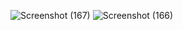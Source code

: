 ![Screenshot (167)](https://user-images.githubusercontent.com/74794101/160710039-0674a182-e100-4349-ac4a-5b323c130e4a.png)
![Screenshot (166)](https://user-images.githubusercontent.com/74794101/160710050-fb55a601-d8b7-4cfc-b83d-33b53a5c1464.png)
